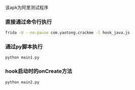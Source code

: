 该apk为阿里测试程序

### 直接通过命令行执行
```sh
frida -U --no-pause com.yaotong.crackme -l hook_java.js
```

### 通过py脚本执行
```
python main1.py
```

### hook启动时的onCreate方法
```
python main2.py
```